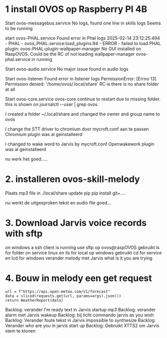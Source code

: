 # 1 install OVOS op Raspberry PI 4B

Start ovos-messagebus.service
No logs, found one line in skills logs
Seems to be running

start ovos-PHAL.service
Found error in Phal logs
2025-02-14 23:12:25.494 - PHAL - ovos_PHAL.service:load_plugins:94 - ERROR - failed to load PHAL plugin: ovos-PHAL-plugin-wallpaper-manager
No GUI installed on RaspOVOS. Could be the RC of not loading wallpaper-manager
ovos-phal.service in running

Start ovos-audio.service
No major issue found in audio logs

Start ovos-listener
Found error in listener logs
PermissionError: [Errno 13] Permission denied: '/home/ovos/.local/share'
RC is there is no share folder at all

Start ovos-core.service
ovos-core continue to restart due to missing folder.
this is shown on journalctl --user | grep ovos

I created a folder ~/.local/share and changed the owner and group name to ovos

I change the STT driver to chromium door mycroft.conf aan te passen
Chromium plugin was al geinstalleerd

I changed to wake word to Jarvis by mycroft.conf 
Openwakework plugin was al geinstalleerd

nu werk het goed.....


# 2. installeren ovos-skill-melody
Plaats mp3 file in ./local/share
update pip
pip install git+....

nu werkt de uitgesproken tekst en audio file goed...

# 3. Download Jarvis voice records with sftp
on windows a ssh client is running
use sftp op ovos@raspOVOS
gebruikt ls for folder on service linux en lls for local op windows
gebruikt cd for service en lcd for windows
verander melody met Jarvis what is it you are trying

# 4. Bouw in melody een get request 
    url = f"https://api.open-meteo.com/v1/forecast"
    data = sliced(requests.get(url, params=args).json())
    return WeatherReport(data)

Backlog: verander I'm ready text in Jarvis startup mp3
Backlog: verander alarm met Jarvis wakeup
Backlog: bij licht commando jarvis as you wish
Backlog: Verander foute tekst in Jarvis impossible to synthesize
Backlog: Verander who are you in jarvis start up
Backlog: Gebruikt XTTS2 om Jarvis stem te klonen
